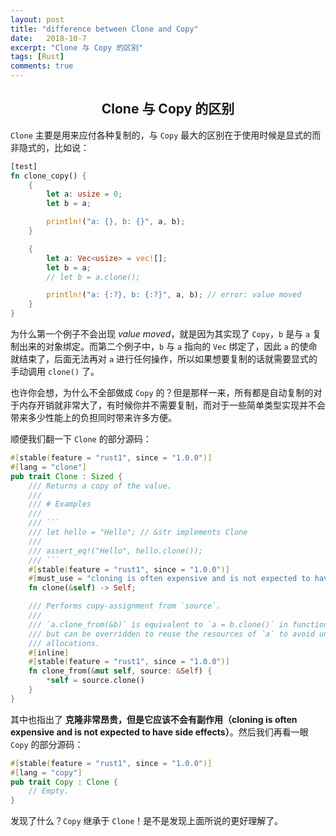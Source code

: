 ```yaml
---
layout: post
title: "difference between Clone and Copy"
date:   2018-10-7
excerpt: "Clone 与 Copy 的区别"
tags: [Rust]
comments: true
---
```


<center><h2>Clone 与 Copy 的区别</h2></center>

<!--more-->

`Clone` 主要是用来应付各种复制的，与 `Copy` 最大的区别在于使用时候是显式的而非隐式的，比如说：

```rust
[test]
fn clone_copy() {
    {
        let a: usize = 0;
        let b = a;

        println!("a: {}, b: {}", a, b);
    }

    {
        let a: Vec<usize> = vec![];
        let b = a;
        // let b = a.clone();

        println!("a: {:?}, b: {:?}", a, b); // error: value moved
    }
}
```

为什么第一个例子不会出现 *value moved*，就是因为其实现了 `Copy`，`b` 是与 `a` 复制出来的对象绑定。而第二个例子中，`b` 与 `a` 指向的 `Vec` 绑定了，因此 `a` 的使命就结束了，后面无法再对 `a` 进行任何操作，所以如果想要复制的话就需要显式的手动调用 `clone()` 了。

也许你会想，为什么不全部做成 `Copy` 的？但是那样一来，所有都是自动复制的对于内存开销就非常大了，有时候你并不需要复制，而对于一些简单类型实现并不会带来多少性能上的负担同时带来许多方便。

顺便我们翻一下 `Clone` 的部分源码：

```rust
#[stable(feature = "rust1", since = "1.0.0")]
#[lang = "clone"]
pub trait Clone : Sized {
    /// Returns a copy of the value.
    ///
    /// # Examples
    ///
    /// ```
    /// let hello = "Hello"; // &str implements Clone
    ///
    /// assert_eq!("Hello", hello.clone());
    /// ```
    #[stable(feature = "rust1", since = "1.0.0")]
    #[must_use = "cloning is often expensive and is not expected to have side effects"]
    fn clone(&self) -> Self;

    /// Performs copy-assignment from `source`.
    ///
    /// `a.clone_from(&b)` is equivalent to `a = b.clone()` in functionality,
    /// but can be overridden to reuse the resources of `a` to avoid unnecessary
    /// allocations.
    #[inline]
    #[stable(feature = "rust1", since = "1.0.0")]
    fn clone_from(&mut self, source: &Self) {
        *self = source.clone()
    }
}
```

其中也指出了 **克隆非常昂贵，但是它应该不会有副作用（cloning is often expensive and is not expected to have side effects）**。然后我们再看一眼 `Copy` 的部分源码：

```rust
#[stable(feature = "rust1", since = "1.0.0")]
#[lang = "copy"]
pub trait Copy : Clone {
    // Empty.
}
```

发现了什么？`Copy` 继承于 `Clone`！是不是发现上面所说的更好理解了。